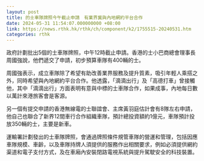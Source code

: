 ```yaml
---
layout: post
title: 的士車隊牌照今午截止申請　有業界冀與內地網約平台合作
date: 2024-05-31 11:54:07.000000000 +08:00
link: https://news.rthk.hk/rthk/ch/component/k2/1755515-20240531.htm
categories: rthk
---
```


政府計劃批出5個的士車隊牌照，中午12時截止申請。香港的士小巴商總會理事長周國強說，他們遞交了申請，初步預算車隊有400輛的士。

周國強表示，成立車隊除了希望有助改善業界服務及提升質素，吸引年輕人乘搭之外，同時希望與內地網約平台合作。他透露，「滴滴出行」及「高德打車」曾接觸他，其中「滴滴出行」方面表明有意與中標的士車隊合作，如果成事，內地每日數以萬計來港旅客會是客源。

另一個有提交申請的香港無線電的士聯誼會、主席黃羽庭估計會有8隊左右申請，他自己也聯合了新界12間車行合作組織車隊，預計總投資額約1億元，車隊預計投放350輛的士，主要是新車。

運輸署計劃發出的士車隊牌照，會通過牌照條件規管車隊的營運和管理，包括因應車隊規模、車齡，以及車隊持牌人須提供的服務作出相關要求，例如必須提供網約渠道和電子支付方式，及在車廂內安裝閉路電視系統與提升駕駛安全的科技裝置。
